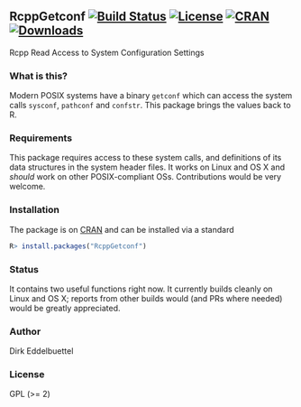 ## RcppGetconf [![Build Status](https://travis-ci.org/eddelbuettel/rcppgetconf.svg)](https://travis-ci.org/eddelbuettel/rcppgetconf) [![License](http://img.shields.io/badge/license-GPL%20%28%3E=%202%29-brightgreen.svg?style=flat)](http://www.gnu.org/licenses/gpl-2.0.html) [![CRAN](http://www.r-pkg.org/badges/version/RcppGetconf)](http://cran.r-project.org/package=RcppGetconf) [![Downloads](http://cranlogs.r-pkg.org/badges/RcppGetconf?color=brightgreen)](http://www.r-pkg.org/pkg/RcppGetconf)

Rcpp Read Access to System Configuration Settings

### What is this?

Modern POSIX systems have a binary `getconf` which can access the system
calls `sysconf`, `pathconf` and `confstr`.  This package brings the
values back to R.

### Requirements

This package requires access to these system calls, and definitions of its
data structures in the system header files.  It works on Linux and OS X and
_should_ work on other POSIX-compliant OSs. Contributions would be very
welcome.

### Installation

The package is on [CRAN](http://cran.r-project.org) and can be installed via
a standard

```r
R> install.packages("RcppGetconf")
```

### Status

It contains two useful functions right now.  It currently builds cleanly on
Linux and OS X; reports from other builds would (and PRs where needed) would
be greatly appreciated.

### Author

Dirk Eddelbuettel

### License

GPL (>= 2)
